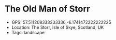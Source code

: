 # The Old Man of Storr

- GPS: 57.511208333333336,-6.1741472222222225
- Location: The Storr, Isle of Skye, Scotland, UK
- Tags: landscape
